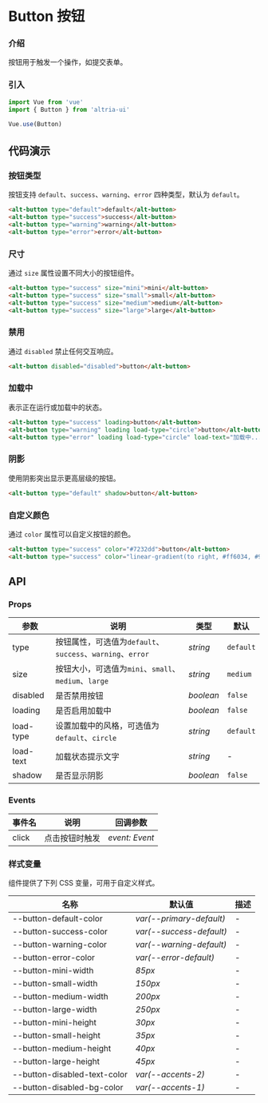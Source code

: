 # Button 按钮

### 介绍

按钮用于触发一个操作，如提交表单。

### 引入

```js
import Vue from 'vue'
import { Button } from 'altria-ui'

Vue.use(Button)
```

## 代码演示

### 按钮类型

按钮支持 `default`、`success`、`warning`、`error` 四种类型，默认为 `default`。

```html
<alt-button type="default">default</alt-button>
<alt-button type="success">success</alt-button>
<alt-button type="warning">warning</alt-button>
<alt-button type="error">error</alt-button>
```

### 尺寸

通过 `size` 属性设置不同大小的按钮组件。

```html
<alt-button type="success" size="mini">mini</alt-button>
<alt-button type="success" size="small">small</alt-button>
<alt-button type="success" size="medium">medium</alt-button>
<alt-button type="success" size="large">large</alt-button>
```

### 禁用

通过 `disabled` 禁止任何交互响应。

```html
<alt-button disabled="disabled">button</alt-button>
```

### 加载中

表示正在运行或加载中的状态。

```html
<alt-button type="success" loading>button</alt-button>
<alt-button type="warning" loading load-type="circle">button</alt-button>
<alt-button type="error" loading load-type="circle" load-text="加载中...">button</alt-button>
```

### 阴影

使用阴影突出显示更高层级的按钮。

```html
<alt-button type="default" shadow>button</alt-button>
```

### 自定义颜色

通过 `color` 属性可以自定义按钮的颜色。

```html
<alt-button type="success" color="#7232dd">button</alt-button>
<alt-button type="success" color="linear-gradient(to right, #ff6034, #9c27b0)">button</alt-button>
```

## API

### Props

| 参数      | 说明                                                  | 类型      | 默认      |
| --------- | ----------------------------------------------------- | --------- | --------- |
| type      | 按钮属性，可选值为`default`、`success`、`warning`、`error` | _string_  | `default` |
| size      | 按钮大小，可选值为`mini`、`small`、`medium`、`large`       | _string_  | `medium`  |
| disabled  | 是否禁用按钮                                          | _boolean_ | `false`   |
| loading   | 是否启用加载中                                        | _boolean_ | `false`   |
| load-type | 设置加载中的风格，可选值为`default`、`circle`          | _string_  | `default` |
| load-text | 加载状态提示文字                                      | _string_  | -      |
| shadow    | 是否显示阴影                                          | _boolean_ | `false`   |

### Events

| 事件名 | 说明           | 回调参数       |
| ------ | -------------- | -------------- |
| click  | 点击按钮时触发 | _event: Event_ |

### 样式变量

组件提供了下列 CSS 变量，可用于自定义样式。

| 名称                         | 默认值                   | 描述 |
| ---------------------------- | ------------------------ | ---- |
| --button-default-color       | _var(--primary-default)_ | -    |
| --button-success-color       | _var(--success-default)_ | -    |
| --button-warning-color       | _var(--warning-default)_ | -    |
| --button-error-color         | _var(--error-default)_   | -    |
| --button-mini-width          | _85px_                   | -    |
| --button-small-width         | _150px_                  | -    |
| --button-medium-width        | _200px_                  | -    |
| --button-large-width         | _250px_                  | -    |
| --button-mini-height         | _30px_                   | -    |
| --button-small-height        | _35px_                   | -    |
| --button-medium-height       | _40px_                   | -    |
| --button-large-height        | _45px_                   | -    |
| --button-disabled-text-color | _var(--accents-2)_       | -    |
| --button-disabled-bg-color   | _var(--accents-1)_       | -    |
